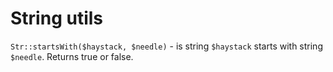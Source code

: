 # String utils

`Str::startsWith($haystack, $needle)` - is string `$haystack` starts with string `$needle`. Returns true or false.